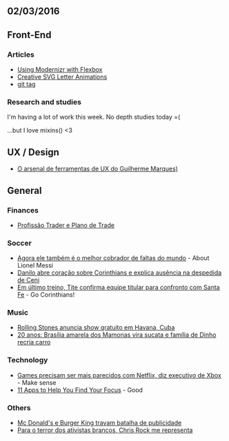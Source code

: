 02/03/2016
----------

## Front-End

### Articles

- [Using Modernizr with Flexbox](http://zomigi.com/blog/using-modernizr-with-flexbox/?utm_campaign=CSS%2BLayout%2BNews&utm_medium=email&utm_source=CSS_Layout_News_8) 
- [Creative SVG Letter Animations](http://tympanus.net/codrops/2016/03/02/creative-svg-letter-animations/) 
- [git tag](https://davidwalsh.name/git-tag) 

### Research and studies

I'm having a lot of work this week. No depth studies today =(

...but I love mixins() <3

## UX / Design

- [O arsenal de ferramentas de UX do Guilherme Marques)](http://arquiteturadeinformacao.com/series/arsenal-de-ferramentas-de-ux/o-arsenal-de-ferramentas-de-ux-do-guilherme-marques/)

## General 

### Finances

- [Profissão Trader e Plano de Trade](http://blogdouo.blogspot.com/2016/03/profissao-trader-e-plano-de-trade.html)

### Soccer

- [Agora ele também é o melhor cobrador de faltas do mundo](http://espnfc.espn.uol.com.br/barcelona/barcelonizando/8049-agora-ele-tambem-e-o-melhor-cobrador-de-faltas-do-mundo) - About Lionel Messi
- [Danilo abre coração sobre Corinthians e explica ausência na despedida de Ceni](https://www.meutimao.com.br/noticia/204381/danilo_abre_coracao_sobre_corinthians_e_explica_ausencia_na_despedida_de_ceni)
- [Em último treino, Tite confirma equipe titular para confronto com Santa Fe](https://www.meutimao.com.br/noticia/204405/em_ultimo_treino_tite_confirma_equipe_titular_para_confronto_com_santa_fe) - Go Corinthians!
  
### Music

- [Rolling Stones anuncia show gratuito em Havana, Cuba](http://g1.globo.com/musica/noticia/2016/03/rolling-stones-anuncia-show-gratuito-em-havana-cuba.html) 
- [20 anos: Brasília amarela dos Mamonas vira sucata e família de Dinho recria carro](http://g1.globo.com/sao-paulo/musica/noticia/2016/03/brasilia-amarela-dos-mamonas-vira-sucata-e-familia-de-dinho-recria-carro.html)

### Technology

- [Games precisam ser mais parecidos com Netflix, diz executivo de Xbox](http://g1.globo.com/tecnologia/games/noticia/2016/03/games-precisam-ser-mais-parecidos-com-netflix-diz-executivo-de-xbox.html) - Make sense
 - [11 Apps to Help You Find Your Focus](https://medium.com/@producthunt/11-apps-to-help-you-find-your-focus-35dc52952af7#.okh2ahh5g) - Good

### Others

- [Mc Donald's e Burger King travam batalha de publicidade](https://catracalivre.com.br/geral/inusitado/indicacao/mc-donalds-e-burger-king-travam-batalha-de-publicidade/)
- [Para o terror dos ativistas brancos, Chris Rock me representa](https://negao.me/para-o-terror-dos-ativistas-brancos-chris-rock-me-representa-4d2ad1c51bd7?source=reading_list---------13-3)
